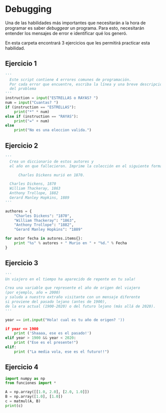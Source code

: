 # Debugging
Una de las habilidades más importantes que necesitarán a la hora de programar es saber *debuggear* un programa. Para esto, necesitarán entender los mensajes de error e identificar qué los generó.

En esta carpeta encontrará 3 ejercicios que les permitirá practicar esta habilidad.

## Ejercicio 1
```python
'''
  Este script contiene 4 errores comunes de programación. 
  Por cada error que encuentre, escriba la línea y una breve descripción 
  del problema
'''
instruction = input("ESTRELLAS o RAYAS? ")
num = input("Cuantas? ")
if (instruction == "ESTRELLAS"):
    print("*" * num)
else if (instruction == "RAYAS"):    
    print("=" + num)
else
    print("No es una eleccion valida.")
```

## Ejercicio 2
```python
''' 
  Crea un diccionario de estos autores y
  el año en que fallecieron. Imprime la colección en el siguiente formato:

      Charles Dickens murió en 1870.

  Charles Dickens, 1870
  William Thackeray, 1863
  Anthony Trollope, 1882
  Gerard Manley Hopkins, 1889
'''

authores = {
    "Charles Dickens": "1870",
    "William Thackeray": "1863",
    "Anthony Trollope": "1882",
    "Gerard Manley Hopkins": "1889"

for autor fecha in autores.items{}:
    print "%s" % autores + " Murio en " + "%d." % Fecha
}
```

## Ejercicio 3
```python
'''
Un viajero en el tiempo ha aparecido de repente en tu sala!

Crea una variable que represente el año de origen del viajero
(por ejemplo, año = 2000)
y saluda a nuestro extraño visitante con un mensaje diferente
si proviene del pasado lejano (antes de 1900),
de la era actual (1900-2020) o del futuro lejano (más allá de 2020).
'''

year == int.input("Hola! cual es tu año de origen? '))

if year <= 1900
    print ('Shaaaa, ese es el pasado!')
elif year > 1900 && year < 2020:
    print ("Ese es el presente!")
elif:
    print ("La media vola, ese es el futuro!!")
```

## Ejercicio 4
```python
import numpy as np
from funciones import *

A = np.array([[1.0, 2.0], [2.0, 1.0]])
B = np.array([1.0], [1.0])
c = matmul(A, B)
print(c)
```